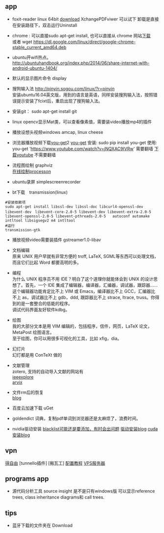 ## app
- foxit-reader linux 64bit [download](https://www.foxitsoftware.com/products/pdf-reader/)
    XchangePDFviwer 可以试下
    卸载是直接在安装路径下，双击运行Uninstall
    
- chrome : 可以直接sudo apt-get install, 也可以直接从 chrome 网站[下载](https://www.chrome64bit.com/)  
    或者 wget https://dl.google.com/linux/direct/google-chrome-stable_current_amd64.deb
- ubuntu开wifi热点。 http://ubuntuhandbook.org/index.php/2014/06/share-internet-with-android-ubuntu-1404/
- 默认的显示图片命令  display
- 搜狗输入法  http://pinyin.sogou.com/linux/?r=pinyin  
    安装ubuntu16.04英文版，用到的语言是英语，同样安装搜狗输入法，按照错误提示安装了fcixt后，重启出现了搜狗输入法。
    
- 安装git： sudo apt-get install git
- linux opencv显示Mat类，可以查看像素值，需要装video播放mp4的插件
- 播放设想头视频windows amcap, linux cheese
- 浏览器播放视频下载[you-get](https://you-get.org/#you-get)2
    [you-get](https://www.zhihu.com/question/51714507)
    安装: sudo pip install you-get
    使用: you-get 'https://www.youtube.com/watch?v=jNQXAC9IVRw' 需要翻墙
    [下载youtube](http://www.ytube.win/)  不需要翻墙
    
- 流程图绘制 graphviz  
    [在线绘制processon](http://processon.com/diagraming/59589ac2e4b0a77c5ae8d900)

- ubuntu录屏 simplescreenrecorder

- bt下载　transmission(linux)
```shell
#安装依赖项
sudo apt-get install libssl-dev libssl-doc libcurl4-openssl-dev libevent-dev　libevent-core-2.0-5 libevent-dev libevent-extra-2.0-5 libevent-openssl-2.0-5 libevent-pthreads-2.0-5   autoconf automake intltool libsigsegv2 m4 intltool
#运行
transmission-gtk
```
- 播放视频video需要装插件
gstreamer1.0-libav
- 文档编辑  
原来 UNIX 用户早就有非常方便的 troff, LaTeX, SGML等东西可以处理文档，而且它们比起 Word 都要高明的多。
- 编程  
为什么 UNIX 程序员不用 IDE？明白了这个道理你就能体会到 UNIX 的设计思想了。首先，一个 IDE 集成了编辑器，编译器，汇编器，调试器，跟踪器…… 这个编辑器功能肯定比不上 VIM 或 Emacs，编译器比不上 GCC，汇编器比不上 as，调试器比不上 gdb，ddd, 跟踪器比不上 strace, ltrace, truss。你得到的是一套整合的低能的程序。  
调试代码界面友好软件kdbg。
- 绘图  
我的大部分文本是用 VIM 编辑的，包括程序，信件，网页，LaTeX 论文，MetaPost 绘图语言。  
至于绘图，你可以用很多可视化的工具，比如 xfig，dia。

- 幻灯片    
幻灯都是用 ConTeXt 做的  

- 文献管理  
    zotero, 支持的自动导入文献的网站有  
    [ieeexplore](http://ieeexplore.ieee.org/Xplore/home.jsp)  
    [arvix](https://arxiv.org/find/grp_cs,grp_math,grp_physics,grp_q-bio,grp_q-fin,grp_stat)
- 文件rm后的恢复  
    [blog](http://blog.csdn.net/q1302182594/article/details/47315177)

- 百度云加速下载 uGet 
- goldendict 词典，复制pdf单词到浏览器还是太麻烦了，浪费时间。
- nvidia驱动安装
    [blacklist可能还是要添加，有时会出问题](http://blog.csdn.net/10km/article/details/61191230)
    [驱动安装blog](http://blog.csdn.net/ssmixi/article/details/73483795)
    [cuda安装blog](http://blog.csdn.net/qq_28413479/article/details/76377184)

## vpn
[得自由](https://devpn.info/)
[tunnello插件]
[搬瓦工]
[配置教程](https://www.diycode.cc/topics/738)
[VPS服务器](http://www.idcbuster.com/specials.html)


## programs app
- 源代码分析工具 source insight 
    是不是只有windows版
    可以显示reference trees, class inheritance diagrams和 call trees.

## tips
- 蓝牙下载的文件夹在 Download
